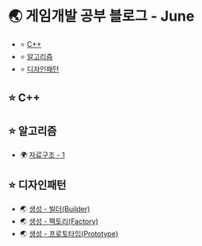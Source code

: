 # 🌏 게임개발 공부 블로그 - June
<!-- TOC tocDepth:2..3 chapterDepth:2..6 -->

- ⭐ [C++](#-c)
- ⭐ [알고리즘](#-알고리즘)
- ⭐ [디자인패턴](#-디자인패턴)

<!-- /TOC -->

## ⭐ C++

## ⭐ 알고리즘

- 🌍 [자료구조 - 1](AL_DataStructure_1.md)

## ⭐ 디자인패턴

- 🌏 [생성 - 빌더(Builder)](DP_Builder.md)
- 🌏 [생성 - 팩토리(Factory)](DP_Factory.md)
- 🌏 [생성 - 프로토타입(Prototype)](DP_Prototype.md)
